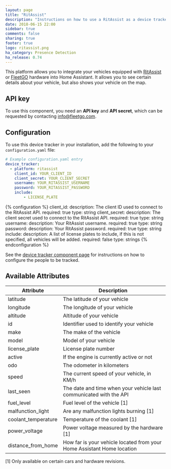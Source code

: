```yaml
---
layout: page
title: "RitAssist"
description: "Instructions on how to use a RitAssist as a device tracker."
date: 2018-06-15 22:00
sidebar: true
comments: false
sharing: true
footer: true
logo: ritassist.png
ha_category: Presence Detection
ha_release: 0.74
---
```


This platform allows you to integrate your vehicles equipped with [RitAssist](https://ritassist.nl/) or [FleetGO](https://fleetgo.com) hardware into Home Assistant. It allows you to see certain details about your vehicle, but also shows your vehicle on the map.

## API key
To use this component, you need an **API key** and **API secret**, which can be requested by contacting [info@fleetgo.com](mailto:info@fleetgo.com?subject=API%20Key).

## Configuration
To use this device tracker in your installation, add the following to your `configuration.yaml` file:

```yaml
# Example configuration.yaml entry
device_tracker:
  - platform: ritassist
    client_id: YOUR_CLIENT_ID
    client_secret: YOUR_CLIENT_SECRET
    username: YOUR_RITASSIST_USERNAME
    password: YOUR_RITASSIST_PASSWORD
    include:
        - LICENSE_PLATE
```

{% configuration %}
client_id:
  description: The client ID used to connect to the RitAssist API.
  required: true
  type: string
client_secret:
  description: The client secret used to connect to the RitAssist API.
  required: true
  type: string
username:
  description: Your RitAssist username.
  required: true
  type: string
password:
  description: Your RitAssist password.
  required: true
  type: string
include:
  description: A list of license plates to include, if this is not specified, all vehicles will be added.
  required: false
  type: strings
{% endconfiguration %}

See the [device tracker component page](/components/device_tracker/) for instructions on how to configure the people to be tracked.

## Available Attributes

| Attribute | Description |
|---|---|
| latitude | The latitude of your vehicle |
| longitude | The longitude of your vehicle |
| altitude | Altitude of your vehicle |
| id | Identifier used to identify your vehicle |
| make | The make of the vehicle |
| model | Model of your vehicle |
| license_plate | License plate number |
| active | If the engine is currently active or not |
| odo | The odometer in kilometers |
| speed | The current speed of your vehicle, in KM/h |
| last_seen | The date and time when your vehicle last communicated with the API |
| fuel_level | Fuel level of the vehicle [1] |
| malfunction_light | Are any malfunction lights burning [1] |
| coolant_temperature | Temperature of the coolant [1] |
| power_voltage | Power voltage measured by the hardware [1] |
| distance_from_home |  How far is your vehicle located from your Home Assistant Home location |

[1] Only available on certain cars and hardware revisions.
